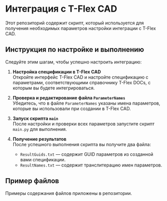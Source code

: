 # Интеграция с T-Flex CAD

Этот репозиторий содержит скрипт, который используется для получения необходимых параметров настройки интеграции с T-Flex CAD. 

## Инструкция по настройке и выполнению

Следуйте этим шагам, чтобы успешно настроить интеграцию:

1. **Настройка спецификации в T-Flex CAD**  
   Откройте интерфейс T-Flex CAD и настройте спецификацию с параметрами, соответствующими справочнику T-Flex DOCs, с которым вы будете интегрироваться.

2. **Проверка и редактирование файла `ParameterNames`**  
   Убедитесь, что в файле `ParameterNames` указаны имена параметров, которые вы использовали при создании в T-Flex CAD.

3. **Запуск скрипта `main`**  
   После настройки и проверки всех параметров запустите скрипт `main.py` для выполнения.

4. **Получение результатов**  
   После успешного выполнения скрипта вы получите два файла:
   - `ResultGuids.txt` — содержит GUID параметров из созданной вами спецификации.
   - `ResultNames.txt` — содержит транслитерацию имен параметров.

## Пример файлов
Примеры содержания файлов приложены в репозитории.
